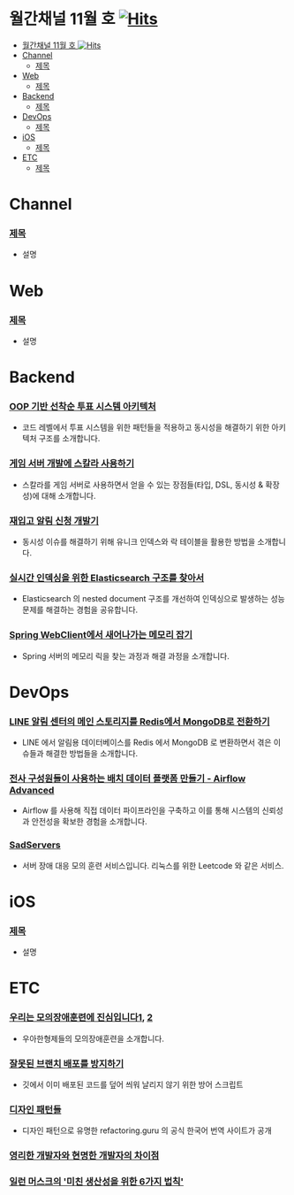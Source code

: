 # 월간채널 11월 호 [![Hits](https://hits.seeyoufarm.com/api/count/incr/badge.svg?url=https%3A%2F%2Fgithub.com%2Fchannel-io%2Fmonthly-channel%2Fblob%2Fmain%2Fissues%2F2022-11.md&count_bg=%2379C83D&title_bg=%23555555&icon=&icon_color=%23E7E7E7&title=hits&edge_flat=false)](https://hits.seeyoufarm.com)

- [월간채널 11월 호 ![Hits](https://hits.seeyoufarm.com)](#월간채널-11월-호-)
- [Channel](#channel)
    - [제목](#제목)
- [Web](#web)
    - [제목](#제목-1)
- [Backend](#backend)
    - [제목](#제목-2)
- [DevOps](#devops)
    - [제목](#제목-3)
- [iOS](#ios)
    - [제목](#제목-4)
- [ETC](#etc)
    - [제목](#제목-5)

# Channel

### [제목](링크)
- 설명

# Web

### [제목](링크)
- 설명

# Backend

### [OOP 기반 선착순 투표 시스템 아키텍처](https://zuminternet.github.io/vote-architecture/)
- 코드 레벨에서 투표 시스템을 위한 패턴들을 적용하고 동시성을 해결하기 위한 아키텍처 구조를 소개합니다.
### [게임 서버 개발에 스칼라 사용하기](https://tech.devsisters.com/posts/scala-for-game-server-development-kr/)
- 스칼라를 게임 서버로 사용하면서 얻을 수 있는 장점들(타입, DSL, 동시성 & 확장성)에 대해 소개합니다.
### [재입고 알림 신청 개발기](https://medium.com/29cm/%EC%9E%AC%EC%9E%85%EA%B3%A0-%EC%95%8C%EB%A6%BC-%EC%8B%A0%EC%B2%AD-%EA%B0%9C%EB%B0%9C%EA%B8%B0-6b6a08902d6f)
- 동시성 이슈를 해결하기 위해 유니크 인덱스와 락 테이블을 활용한 방법을 소개합니다.
### [실시간 인덱싱을 위한 Elasticsearch 구조를 찾아서](https://techblog.woowahan.com/7425/)
- Elasticsearch 의 nested document 구조를 개선하여 인덱싱으로 발생하는 성능 문제를 해결하는 경험을 공유합니다.
### [Spring WebClient에서 새어나가는 메모리 잡기](https://hyperconnect.github.io/2022/10/07/troubleshoot-webclient-oom.html)
- Spring 서버의 메모리 릭을 찾는 과정과 해결 과정을 소개합니다.

# DevOps
### [LINE 알림 센터의 메인 스토리지를 Redis에서 MongoDB로 전환하기](https://engineering.linecorp.com/ko/blog/LINE-integrated-notification-center-from-redis-to-mongodb/)
- LINE 에서 알림용 데이터베이스를 Redis 에서 MongoDB 로 변환하면서 겪은 이슈들과 해결한 방법들을 소개합니다.
### [전사 구성원들이 사용하는 배치 데이터 플랫폼 만들기 - Airflow Advanced](https://tech.socarcorp.kr/data/2022/11/09/advanced-airflow-for-databiz.html)
- Airflow 를 사용해 직접 데이터 파이프라인을 구축하고 이를 통해 시스템의 신뢰성과 안전성을 확보한 경험을 소개합니다.
### [SadServers](https://sadservers.com/)
- 서버 장애 대응 모의 훈련 서비스입니다. 리눅스를 위한 Leetcode 와 같은 서비스.

# iOS
### [제목](링크)
- 설명

# ETC
### [우리는 모의장애훈련에 진심입니다1](https://techblog.woowahan.com/6557/), [2](https://techblog.woowahan.com/9314/)
- 우아한형제들의 모의장애훈련을 소개합니다.
### [잘못된 브랜치 배포를 방지하기](https://devblog.kakaostyle.com/ko/2022-08-28-1-prevent-deploy-invalid-branch/)
- 깃에서 이미 배포된 코드를 덮어 씌워 날리지 않기 위한 방어 스크립트
### [디자인 패턴들](https://refactoring.guru/ko/design-patterns)
- 디자인 패턴으로 유명한 refactoring.guru 의 공식 한국어 번역 사이트가 공개
### [영리한 개발자와 현명한 개발자의 차이점](https://yozm.wishket.com/magazine/detail/1769/)
### [일런 머스크의 '미친 생산성을 위한 6가지 법칙'](https://news.hada.io/topic?id=7860)
